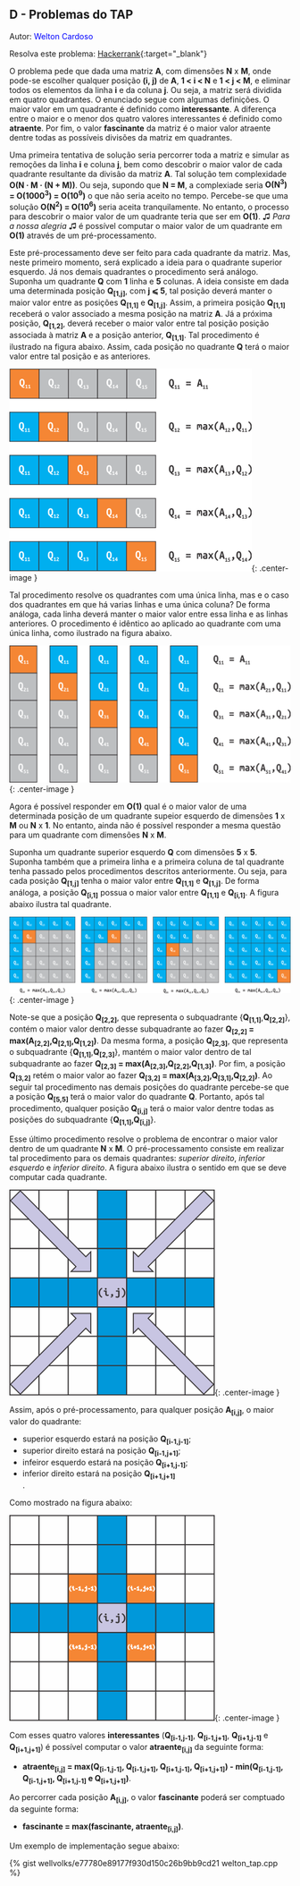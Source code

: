 ## D - Problemas do TAP
<div id="tap"></div>

Autor: <font color = "blue">Welton Cardoso</font>

Resolva este problema: [Hackerrank][hackerrank-d]{:target="_blank"}

O problema pede que dada uma matriz **A**, com dimensões **N** x **M**, onde pode-se escolher qualquer posição **(i, j)** de **A**, **1 < i < N** e **1 < j < M**, e eliminar todos os elementos da linha **i** e da coluna **j**. Ou seja, a matriz será dividida em quatro quadrantes. O enunciado segue com algumas definições. O maior valor em um quadrante é definido
como **interessante**. A diferença entre o maior e o menor dos quatro valores interessantes é definido
como **atraente**. Por fim, o valor **fascinante** da matriz é o maior valor atraente dentre todas as
possíveis divisões da matriz em quadrantes.

Uma primeira tentativa de solução seria percorrer toda a matriz e simular as remoções da linha **i** e coluna **j**, bem como descobrir o maior valor de cada quadrante resultante da divisão da matriz **A**. Tal solução tem complexidade <b>O(N &middot; M &middot; (N + M))</b>. Ou seja, supondo que **N = M**, a complexiade seria <b>O(N<sup>3</sup>) = O(1000<sup>3</sup>) = O(10<sup>9</sup>)</b> o que não seria aceito no tempo. Percebe-se que uma solução <b>O(N<sup>2</sup>) = O(10<sup>6</sup>)</b> seria aceita tranquilamente. No entanto, o processo para descobrir o maior valor de um quadrante teria que ser em <b>O(1)</b>. &#9835; *Para a nossa alegria* &#9835; é possível computar o maior valor de um quadrante em <b>O(1)</b> através de um pré-processamento. 

Este pré-processamento deve ser feito para cada quadrante da matriz. Mas, neste primeiro momento, será explicado a ideia para o quadrante superior esquerdo. Já nos demais quadrantes o procedimento será análogo. Suponha um quadrante **Q** com **1** linha e **5** colunas. A ideia consiste em dada uma determinada posição <b>Q<sub>[1,j]</sub></b>, com <b>j &#10877; 5</b>, tal posição deverá manter o maior valor entre as posições <b>Q<sub>[1,1]</sub></b> e <b>Q<sub>[1,j]</sub></b>. Assim, a primeira posição <b>Q<sub>[1,1]</sub></b> receberá o valor associado a mesma posição na matriz **A**. Já a próxima posição, <b>Q<sub>[1,2]</sub></b>, deverá receber o maior valor entre tal posição posição associada à matriz **A** e a posição anterior, <b>Q<sub>[1,1]</sub></b>. Tal procedimento é ilustrado na figura abaixo. Assim, cada posição no quadrante **Q** terá o maior valor entre tal posição e as anteriores.

![d1](/_assets/images/tap1.png){: .center-image }

Tal procedimento resolve os quadrantes com uma única linha, mas e o caso dos quadrantes em que há varias linhas e uma única coluna? De forma análoga, cada linha deverá manter o maior valor entre essa linha e as linhas anteriores. O procedimento é idêntico ao aplicado ao quadrante com uma única linha, como ilustrado na figura abaixo.

![d2](/_assets/images/tap2.png){: .center-image }

Agora é possível responder em **O(1)** qual é o maior valor de uma determinada posição de um quadrante supeior esquerdo de dimensões **1** x **M** ou **N** x **1**. No entanto, ainda não é possível responder a mesma questão para um quadrante com dimensões **N** x **M**. 

Suponha um quadrante superior esquerdo **Q** com dimensões **5** x **5**. Suponha também que a primeira linha e a primeira coluna de tal quadrante tenha passado pelos procedimentos descritos anteriormente. Ou seja, para cada posição <b>Q<sub>[1,j]</sub></b> tenha o maior valor entre <b>Q<sub>[1,1]</sub></b> e <b>Q<sub>[1,j]</sub></b>. De forma análoga, a posição <b>Q<sub>[i,1]</sub></b> possua o maior valor entre <b>Q<sub>[1,1]</sub></b> e <b>Q<sub>[i,1]</sub></b>. A figura abaixo ilustra tal quadrante.

![d3](/_assets/images/tap3.png){: .center-image }

Note-se que a posição <b>Q<sub>[2,2]</sub></b>, que representa o subquadrante {<b>Q<sub>[1,1]</sub></b>,<b>Q<sub>[2,2]</sub></b>}, contém o maior valor dentro desse subquadrante ao fazer <b>Q<sub>[2,2]</sub> = max(A<sub>[2,2]</sub>,Q<sub>[2,1]</sub>,Q<sub>[1,2]</sub>)</b>. Da mesma forma, a posição <b>Q<sub>[2,3]</sub></b>, que representa o subquadrante {<b>Q<sub>[1,1]</sub></b>,<b>Q<sub>[2,3]</sub></b>}, mantém o maior valor dentro de tal subquadrante ao fazer <b>Q<sub>[2,3]</sub> = max(A<sub>[2,3]</sub>,Q<sub>[2,2]</sub>,Q<sub>[1,3]</sub>)</b>. Por fim, a posição <b>Q<sub>[3,2]</sub></b> retém o maior valor ao fazer <b>Q<sub>[3,2]</sub> = max(A<sub>[3,2]</sub>,Q<sub>[3,1]</sub>,Q<sub>[2,2]</sub>)</b>. Ao seguir tal procedimento nas demais posições do quadrante percebe-se que a posição <b>Q<sub>[5,5]</sub></b> terá o maior valor do quadrante **Q**. Portanto, após tal procedimento, qualquer posição <b>Q<sub>[i,j]</sub></b> terá o maior valor dentre todas as posições do subquadrante {<b>Q<sub>[1,1]</sub>,Q<sub>[i,j]</sub></b>}.

Esse último procedimento resolve o problema de encontrar o maior valor dentro de um quadrante **N** x **M**. O pré-processamento consiste em realizar tal procedimento para os demais quadrantes: *superior direito*, *inferior esquerdo* e *inferior direito*. A figura abaixo ilustra o sentido em que se deve computar cada quadrante.

![d1](/_assets/images/mat_seta.png){: .center-image }

Assim, após o pré-processamento, para qualquer posição <b>A<sub>[i,j]</sub></b>, o maior valor do quadrante:
<ul>
  <li> superior esquerdo estará na posição <b>Q<sub>[i-1,j-1]</sub></b>; </li>
  <li> superior direito estará na posição <b>Q<sub>[i-1,j+1]</sub></b>;</li>
  <li> infeiror esquerdo estará na posição <b>Q<sub>[i+1,j-1]</sub></b>;</li>
  <li> inferior direito estará na posição <b>Q<sub>[i+1,j+1]</sub></b></li>.
</ul>

Como mostrado na figura abaixo:

![d1](/_assets/images/mat_pos.png){: .center-image }
    
Com esses quatro valores **interessantes** (<b>Q<sub>[i-1,j-1]</sub></b>, <b>Q<sub>[i-1,j+1]</sub></b>, <b>Q<sub>[i+1,j-1]</sub></b> e <b>Q<sub>[i+1,j+1]</sub></b>) é possível computar o valor <b>atraente<sub>[i,j]</sub></b> da seguinte forma:
<ul>
  <li> <b>atraente<sub>[i,j]</sub> = max(<b>Q<sub>[i-1,j-1]</sub></b>, <b>Q<sub>[i-1,j+1]</sub></b>, <b>Q<sub>[i+1,j-1]</sub></b>, <b>Q<sub>[i+1,j+1]</sub></b>) - min(<b>Q<sub>[i-1,j-1]</sub></b>, <b>Q<sub>[i-1,j+1]</sub></b>, <b>Q<sub>[i+1,j-1]</sub></b> e <b>Q<sub>[i+1,j+1]</sub></b>)</b>.</li>
</ul>

Ao percorrer cada posição <b>A<sub>[i,j]</sub></b>, o valor **fascinante** poderá ser comptuado da seguinte forma:

<ul>
  <li> <b>fascinante = max(fascinante, atraente<sub>[i,j]</sub>)</b>. </li>
</ul>

Um exemplo de implementação segue abaixo:

{% gist wellvolks/e77780e89177f930d150c26b9bb9cd21 welton_tap.cpp %}

[hackerrank-d]: https://www.hackerrank.com/contests/2-competicao-de-programacao-infufg-20182/challenges/problemas-do-tap

